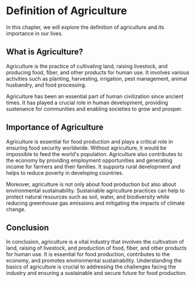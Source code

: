 Definition of Agriculture
===========================================================

In this chapter, we will explore the definition of agriculture and its importance in our lives.

What is Agriculture?
--------------------

Agriculture is the practice of cultivating land, raising livestock, and producing food, fiber, and other products for human use. It involves various activities such as planting, harvesting, irrigation, pest management, animal husbandry, and food processing.

Agriculture has been an essential part of human civilization since ancient times. It has played a crucial role in human development, providing sustenance for communities and enabling societies to grow and prosper.

Importance of Agriculture
-------------------------

Agriculture is essential for food production and plays a critical role in ensuring food security worldwide. Without agriculture, it would be impossible to feed the world's population. Agriculture also contributes to the economy by providing employment opportunities and generating income for farmers and their families. It supports rural development and helps to reduce poverty in developing countries.

Moreover, agriculture is not only about food production but also about environmental sustainability. Sustainable agriculture practices can help to protect natural resources such as soil, water, and biodiversity while reducing greenhouse gas emissions and mitigating the impacts of climate change.

Conclusion
----------

In conclusion, agriculture is a vital industry that involves the cultivation of land, raising of livestock, and production of food, fiber, and other products for human use. It is essential for food production, contributes to the economy, and promotes environmental sustainability. Understanding the basics of agriculture is crucial to addressing the challenges facing the industry and ensuring a sustainable and secure future for food production.
